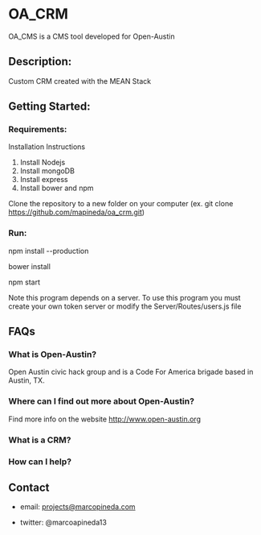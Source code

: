 # OA_CRM
OA_CMS is a CMS tool developed for Open-Austin

## Description:
Custom CRM created with the MEAN Stack

## Getting Started:

### Requirements:
Installation Instructions

1. Install Nodejs
2. Install mongoDB
3. Install express
4. Install bower and npm

Clone the repository to a new folder on your computer
(ex. git clone https://github.com/mapineda/oa_crm.git)

### Run:

npm install --production

bower install

npm start

Note this program depends on a server.  To use this program you must create your own token server or modify the Server/Routes/users.js file

## FAQs

### What is Open-Austin?
Open Austin civic hack group and is a Code For America brigade based in Austin, TX.

### Where can I find out more about Open-Austin?
Find more info on the website http://www.open-austin.org

### What is a CRM?


### How can I help?

## Contact

- email: projects@marcopineda.com

- twitter: @marcoapineda13
